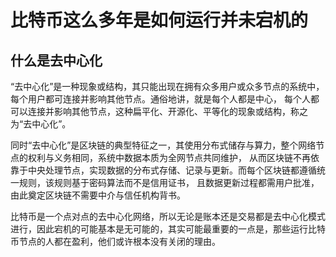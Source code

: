 # 比特币这么多年是如何运行并未宕机的

## 什么是去中心化

“去中心化”是一种现象或结构，其只能出现在拥有众多用户或众多节点的系统中，每个用户都可连接并影响其他节点。通俗地讲，就是每个人都是中心， 每个人都可以连接并影响其他节点，这种扁平化、开源化、平等化的现象或结构，称之为“去中心化”。

同时“去中心化”是区块链的典型特征之一，其使用分布式储存与算力，整个网络节点的权利与义务相同，系统中数据本质为全网节点共同维护， 从而区块链不再依靠于中央处理节点，实现数据的分布式存储、记录与更新。而每个区块链都遵循统一规则，该规则基于密码算法而不是信用证书， 且数据更新过程都需用户批准，由此奠定区块链不需要中介与信任机构背书。

比特币是一个点对点的去中心化网络，所以无论是账本还是交易都是去中心化模式进行，因此宕机的可能基本是无可能的，其实可能最重要的一点是，那些运行比特币节点的人都在盈利，他们或许根本没有关闭的理由。

